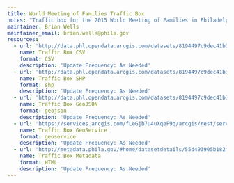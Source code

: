 ```yaml
---
title: World Meeting of Families Traffic Box
notes: "Traffic box for the 2015 World Meeting of Families in Philadelphia, PA.  The boundaries and bordering streets were released during a press conference at City Hall on August 5th, 2015.\r\n"
maintainer: Brian Wells
maintainer_email: brian.wells@phila.gov
resources:
  - url: 'http://data.phl.opendata.arcgis.com/datasets/8194497c9dec41b38c4bb9bb34ea52ff_0.csv'
    name: Traffic Box CSV
    format: CSV
    description: 'Update Frequency: As Needed'
  - url: 'http://data.phl.opendata.arcgis.com/datasets/8194497c9dec41b38c4bb9bb34ea52ff_0.zip'
    name: Traffic Box SHP
    format: shp
    description: 'Update Frequency: As Needed'
  - url: 'http://data.phl.opendata.arcgis.com/datasets/8194497c9dec41b38c4bb9bb34ea52ff_0.geojson'
    name: Traffic Box GeoJSON
    format: geojson
    description: 'Update Frequency: As Needed'
  - url: 'https://services.arcgis.com/fLeGjb7u4uXqeF9q/arcgis/rest/services/WMoF_TrafficBox/FeatureServer/0/query?outFields=*&where=1%3D1'
    name: Traffic Box GeoService
    format: geoservice
    description: 'Update Frequency: As Needed'
  - url: 'http://metadata.phila.gov/#home/datasetdetails/55d493905b182fd73e3b0428/'
    name: Traffic Box Metadata
    format: HTML
    description: 'Update Frequency: As Needed'
---
```


